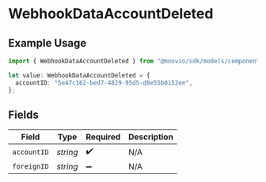 # WebhookDataAccountDeleted

## Example Usage

```typescript
import { WebhookDataAccountDeleted } from "@moovio/sdk/models/components";

let value: WebhookDataAccountDeleted = {
  accountID: "5e47c162-bed7-4829-95d5-d8e55b0152ee",
};
```

## Fields

| Field              | Type               | Required           | Description        |
| ------------------ | ------------------ | ------------------ | ------------------ |
| `accountID`        | *string*           | :heavy_check_mark: | N/A                |
| `foreignID`        | *string*           | :heavy_minus_sign: | N/A                |